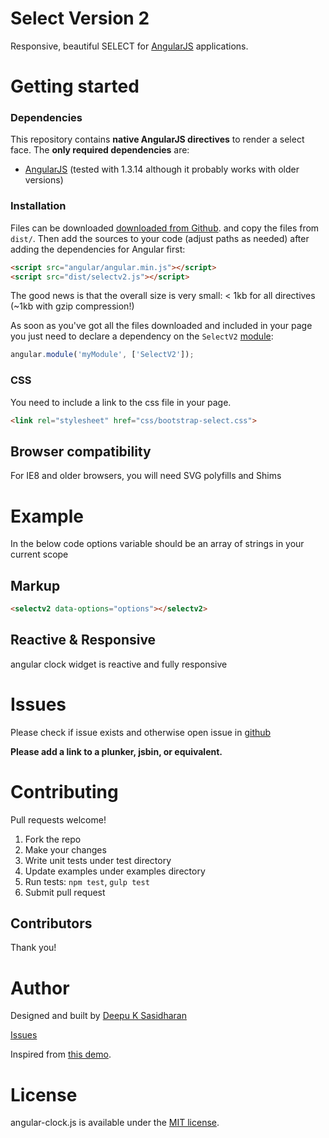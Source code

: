 # Select Version 2

Responsive, beautiful SELECT for [AngularJS](http://angularjs.org) applications.


# Getting started

### Dependencies

This repository contains **native AngularJS directives** to render a select face. The **only required dependencies** are: 

*   [AngularJS](http://angularjs.org) (tested with 1.3.14 although it probably works with older versions)

### Installation

Files can be downloaded [downloaded from Github](https://github.com/yashdeeph709/selectv2).
and copy the files from `dist/`. Then add the sources to your code (adjust paths as needed) after 
adding the dependencies for Angular first:

```html
<script src="angular/angular.min.js"></script>
<script src="dist/selectv2.js"></script>
```

The good news is that the overall size is very small: &lt; 1kb for all directives (~1kb with gzip compression!)


As soon as you've got all the files downloaded and included in your page you just need to declare a dependency on the `SelectV2` [module](http://docs.angularjs.org/guide/module):   

```javascript
angular.module('myModule', ['SelectV2']);
```

### CSS

You need to include a link to the css file in your page.

```html
<link rel="stylesheet" href="css/bootstrap-select.css">
```

<!---### Options

There are several options that you can set as attributes on the directive element

1.  `start-time` : init clock with specific time in milliseconds, (default: `undefined`)
2.  `digital-format` : digital clock format in [angular date filter format](https://docs.angularjs.org/api/ng/filter/date) (default: `'HH-mm-ss'`). Pass as string enclosed in single quate
3.  `gmt-offset` : shows time for the given [GMT offset](http://en.wikipedia.org/wiki/List_of_UTC_time_offsets) in clock, (default: `false`, shows local time) example: India -> 5.30, Singapore -> 8 , venezula -> -4.30, Nepal -> 5.45
4.  `show-digital`: shows digital clock, (default: `true` if both show-analog &show-digital are not set)
5.  `show-analog` : shows analog clock, (default: `true` if both show-analog &show-digital are not set)
6.  `show-gmt-info` : shows GMT offset value, (default: `false`)
7.  `theme` : analog clockface theme, (default: `light`)
--->

## Browser compatibility

For IE8 and older browsers, you will need SVG polyfills and Shims


# Example
In the below code options variable should be an array of strings in your current scope
## Markup

```html
<selectv2 data-options="options"></selectv2>
```

## Reactive & Responsive

angular clock widget is reactive and fully responsive


# Issues
 
Please check if issue exists and otherwise open issue in [github](https://github.com/yashdeeph709/selectv2/issues?state=open)

**Please add a link to a plunker, jsbin, or equivalent.** 

# Contributing
 
Pull requests welcome!

1. Fork the repo
2. Make your changes
3. Write unit tests under test directory
4. Update examples under examples directory
5. Run tests: `npm test`, `gulp test`
6. Submit pull request

## Contributors

Thank you!


# Author

Designed and built by [Deepu K Sasidharan](https://github.com/jtblin)

[Issues](https://github.com/deepu105/angular-clock/issues?state=open)

Inspired from [this demo](https://gist.github.com/BinaryMuse/6100363).

# License

angular-clock.js is available under the [MIT license](http://opensource.org/licenses/MIT).
